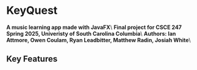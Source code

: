 # KeyQuest
**A music learning app made with JavaFX**\\
**Final project for CSCE 247 Spring 2025, Univeristy of South Carolina Columbia**\\
**Authors: Ian Attmore, Owen Coulam, Ryan Leadbitter, Matthew Radin, Josiah White**\\

## Key Features
